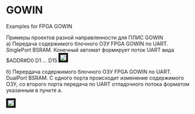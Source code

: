 # GOWIN
Examples for FPGA GOWIN

Примеры проектов разной направленности для ПЛИС GOWIN  
a) Передача содержимого блочного ОЗУ FPGA GOWIN по UART. SinglePort BSRAM. Конечный автомат формирует поток UART вида $ADDR#D0 D1 ... D15<CR>
<image src="/images/Dump GOWIN.png" border="5px solid red"/>
  
б) Перердача содержимого блочного ОЗУ FPGA GOWIN по UART. DualPort BSRAM. С одного порта происходит изменение содержимого ОЗУ, со второго порта передача по UART отладочного потока форматом указанным в пункте а.  
  
<image src="/images/SerialDebug.png" border="5px solid red"/>
